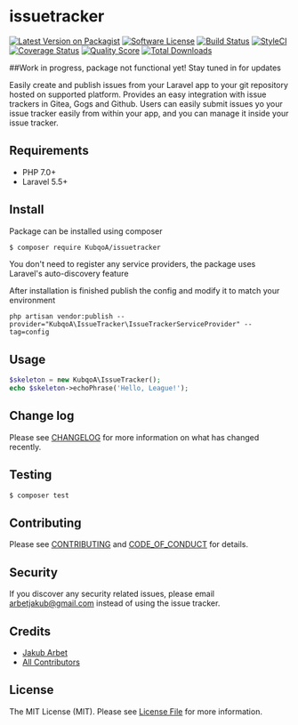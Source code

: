 # issuetracker

[![Latest Version on Packagist][ico-version]][link-packagist]
[![Software License][ico-license]](LICENSE.md)
[![Build Status][ico-travis]][link-travis]
[![StyleCI][ico-styleci]][link-styleci]
[![Coverage Status][ico-scrutinizer]][link-scrutinizer]
[![Quality Score][ico-code-quality]][link-code-quality]
[![Total Downloads][ico-downloads]][link-downloads]

##Work in progress, package not functional yet! Stay tuned in for updates

Easily create and publish issues from your Laravel app to your git repository hosted on supported platform. Provides an easy integration with issue trackers in Gitea, Gogs and Github.
Users can easily submit issues yo your issue tracker easily from within your app, and you can manage it inside your issue tracker.

## Requirements

- PHP 7.0+
- Laravel 5.5+

## Install

Package can be installed using composer
``` bash
$ composer require KubqoA/issuetracker
```
You don't need to register any service providers, the package uses Laravel's auto-discovery feature

After installation is finished publish the config and modify it to match your environment
````
php artisan vendor:publish --provider="KubqoA\IssueTracker\IssueTrackerServiceProvider" --tag=config
````

## Usage

``` php
$skeleton = new KubqoA\IssueTracker();
echo $skeleton->echoPhrase('Hello, League!');
```

## Change log

Please see [CHANGELOG](CHANGELOG.md) for more information on what has changed recently.

## Testing

``` bash
$ composer test
```

## Contributing

Please see [CONTRIBUTING](CONTRIBUTING.md) and [CODE_OF_CONDUCT](CODE_OF_CONDUCT.md) for details.

## Security

If you discover any security related issues, please email arbetjakub@gmail.com instead of using the issue tracker.

## Credits

- [Jakub Arbet][link-author]
- [All Contributors][link-contributors]

## License

The MIT License (MIT). Please see [License File](LICENSE.md) for more information.

[ico-version]: https://img.shields.io/packagist/v/KubqoA/issuetracker.svg?style=flat-square
[ico-license]: https://img.shields.io/badge/license-MIT-brightgreen.svg?style=flat-square
[ico-travis]: https://img.shields.io/travis/KubqoA/issuetracker/master.svg?style=flat-square
[ico-styleci]: https://github.styleci.io/repos/137647384/shield?branch=master
[ico-scrutinizer]: https://img.shields.io/scrutinizer/coverage/g/KubqoA/issuetracker.svg?style=flat-square
[ico-code-quality]: https://img.shields.io/scrutinizer/g/KubqoA/issuetracker.svg?style=flat-square
[ico-downloads]: https://img.shields.io/packagist/dt/KubqoA/issuetracker.svg?style=flat-square

[link-packagist]: https://packagist.org/packages/KubqoA/issuetracker
[link-travis]: https://travis-ci.org/KubqoA/issuetracker
[link-styleci]: https://github.styleci.io/repos/137647384
[link-scrutinizer]: https://scrutinizer-ci.com/g/KubqoA/issuetracker/code-structure
[link-code-quality]: https://scrutinizer-ci.com/g/KubqoA/issuetracker
[link-downloads]: https://packagist.org/packages/KubqoA/issuetracker
[link-author]: https://github.com/KubqoA
[link-contributors]: ../../contributors
